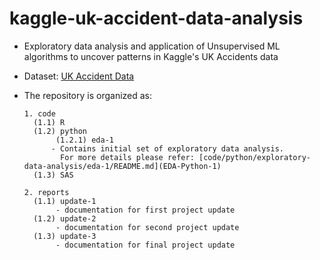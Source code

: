 # kaggle-uk-accident-data-analysis


* Exploratory data analysis and application of Unsupervised ML algorithms to uncover patterns in Kaggle's UK Accidents data
  	      
* Dataset: [UK Accident Data](https://www.kaggle.com/daveianhickey/2000-16-traffic-flow-england-scotland-wales)

* The repository is organized as:
      
      1. code
		(1.1) R
		(1.2) python
		     (1.2.1) eda-1
			- Contains initial set of exploratory data analysis.
			  For more details please refer: [code/python/exploratory-data-analysis/eda-1/README.md](EDA-Python-1)
		(1.3) SAS
		      
      2. reports
		(1.1) update-1
		     - documentation for first project update
		(1.2) update-2
		     - documentation for second project update
		(1.3) update-3
		     - documentation for final project update
      